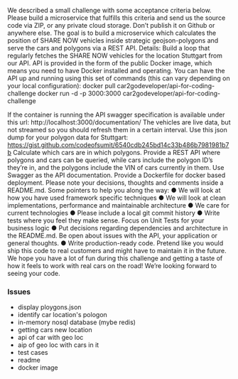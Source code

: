 We described a small challenge with some acceptance criteria below. Please build a
microservice that fulfills this criteria and send us the source code via ZIP, or any
private cloud storage. Don’t publish it on Github or anywhere else.
The goal is to build a microservice which calculates the position of SHARE NOW
vehicles inside strategic geojson-polygons and serve the cars and polygons via a
REST API.
Details: Build a loop that regularly fetches the SHARE NOW vehicles for the location
Stuttgart from our API. API is provided in the form of the public Docker image, which
means you need to have Docker installed and operating.
You can have the API up and running using this set of commands (this can
vary depending on your local configuration):
docker pull car2godeveloper/api-for-coding-challenge docker run -d -p 3000:3000
car2godeveloper/api-for-coding-challenge

If the container is running the API swagger specification is available under this url:
http://localhost:3000/documentation/
The vehicles are live data, but not streamed so you should refresh them in a
certain interval.
Use this json dump for your polygon data for Stuttgart:
https://gist.github.com/codeofsumit/6540cdb245bd14c33b486b7981981b7b
Calculate which cars are in which polygons. Provide a REST API where polygons
and cars can be queried, while cars include the polygon ID’s they’re in, and the
polygons include the VIN of cars currently in them. Use Swagger as the API
documentation. Provide a Dockerfile for docker based deployment.
Please note your decisions, thoughts and comments inside a README.md.
Some pointers to help you along the way:
● We will look at how you have used framework specific techniques
● We will look at clean implementations, performance and maintainable
architecture
● We care for current technologies
● Please include a local git commit history
● Write tests where you feel they make sense. Focus on Unit Tests for your
business logic
● Put decisions regarding dependencies and architecture in the README.md.
Be open about issues with the API, your application or general thoughts.
● Write production-ready code. Pretend like you would ship this code
to real customers and might have to maintain it in the future.
We hope you have a lot of fun during this challenge and getting a taste of how it
feels to work with real cars on the road!
We’re looking forward to seeing your code.


### Issues
* display ploygons.json
* identify car location's pologon
* in-memory nosql database (mybe redis) 
* getting cars new location
* api of car with geo loc
* aip of geo loc with cars in it
* test cases
* readme
* docker image
